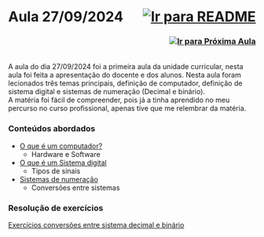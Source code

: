 # <div style="display: flex; justify-content: space-between;">Aula 27/09/2024 [![Ir para README](https://img.shields.io/badge/Indice-Verde?style=for-the-badge)](../README.md#indice)</div>

### <div style="display: flex; justify-content: space-between;"><div></div> [![Ir para Próxima Aula](https://img.shields.io/badge/Próxima-Aula%202-007ACC?style=for-the-badge)](../aulas/04-10-2024.md)</div>

<br>
A aula do dia 27/09/2024 foi a primeira aula da unidade curricular, nesta aula foi feita a apresentação do docente e dos alunos. Nesta aula foram lecionados três temas principais, definição de computador, definição de sistema digital e sistemas de numeração (Decimal e binário). <br>
A matéria foi fácil de compreender, pois já a tinha aprendido no meu percurso no curso profissional, apenas tive que me relembrar da matéria.

### Conteúdos abordados

- [O que é um computador?](../outros/computador.md)
  - Hardware e Software
- [O que é um Sistema digital](../apontamentos/sistema_digital.md)
  - Tipos de sinais
- [Sistemas de numeração](../apontamentos/sistemas_de_numeracao.md)
  - Conversões entre sistemas

### Resolução de exercícios

[Exercícios conversões entre sistema decimal e binário](../fichas/conversoes_binario_decimal.md)

